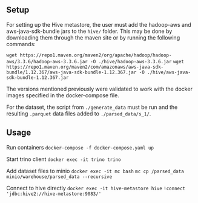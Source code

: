 ## Setup

For setting up the Hive metastore, the user must add the hadoop-aws and aws-java-sdk-bundle jars to the `hive/` folder. This may be done by downloading them through the maven site or by running the following commands:

`wget https://repo1.maven.org/maven2/org/apache/hadoop/hadoop-aws/3.3.6/hadoop-aws-3.3.6.jar -O ./hive/hadoop-aws-3.3.6.jar`
`wget https://repo1.maven.org/maven2/com/amazonaws/aws-java-sdk-bundle/1.12.367/aws-java-sdk-bundle-1.12.367.jar -O ./hive/aws-java-sdk-bundle-1.12.367.jar`

The versions mentioned previously were validated to work with the docker images specified in the docker-compose file.

For the dataset, the script from `./generate_data` must be run and the resulting `.parquet` data files added to `./parsed_data/s_1/`.

## Usage

Run containers
`docker-compose -f docker-compose.yaml up`

Start trino client
`docker exec -it trino trino`

Add dataset files to minio
`docker exec -it mc bash`
`mc cp /parsed_data minio/warehouse/parsed_data --recursive`

Connect to hive directly
`docker exec -it hive-metastore hive`
`!connect 'jdbc:hive2://hive-metastore:9083/'`


